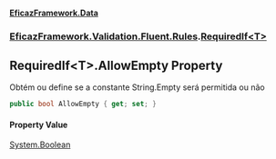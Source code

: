 #### [EficazFramework.Data](EficazFrameworkData.md 'EficazFramework Data')
### [EficazFramework.Validation.Fluent.Rules](EficazFrameworkData.md#EficazFramework_Validation_Fluent_Rules 'EficazFramework.Validation.Fluent.Rules').[RequiredIf&lt;T&gt;](RequiredIf_T_.md 'EficazFramework.Validation.Fluent.Rules.RequiredIf&lt;T&gt;')
## RequiredIf&lt;T&gt;.AllowEmpty Property
Obtém ou define se a constante String.Empty será permitida ou não  
```csharp
public bool AllowEmpty { get; set; }
```
#### Property Value
[System.Boolean](https://docs.microsoft.com/en-us/dotnet/api/System.Boolean 'System.Boolean')
